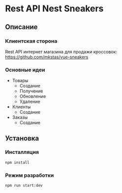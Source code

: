 # Rest API Nest Sneakers

## Описание

### Клиентская сторона

Rest API интернет магазина для продажи кроссовок: https://github.com/mkstas/vue-sneakers

### Основные идеи

- Товары
  - Создание
  - Получение
  - Обновление
  - Удаление
- Клиенты
  - Создание
- Заказы
  - Создание

## Установка

### Инсталляция

```sh
npm install
```

### Режим разработки

```sh
npm run start:dev
```
